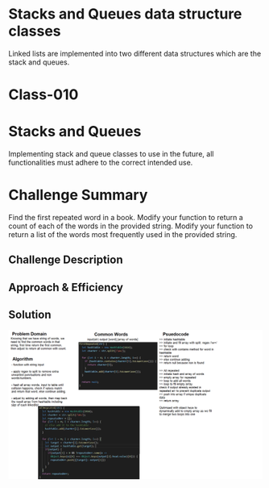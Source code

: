 # Stacks and Queues data structure classes
Linked lists are implemented into two different data structures which are the stack and queues.

# Class-010
# Stacks and Queues
Implementing stack and queue classes to use in the future, all functionalities must adhere to the correct intended use.

# Challenge Summary
Find the first repeated word in a book.
Modify your function to return a count of each of the words in the provided string.
Modify your function to return a list of the words most frequently used in the provided string.

## Challenge Description
<!-- Description of the challenge -->

## Approach & Efficiency
<!-- What approach did you take? Why? What is the Big O space/time for this approach? -->

## Solution
![whiteboard](../../resources/whiteboard-class-31.png)